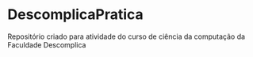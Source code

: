 # DescomplicaPratica
Repositório criado para atividade do curso de ciência da computação da Faculdade Descomplica
